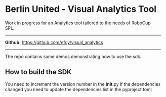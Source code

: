 # Berlin United - Visual Analytics Tool
Work in progress for an Analytics tool tailored to the needs of RoboCup SPL.

***
**Github**: https://github.com/efcy/visual_analytics
***

The repo contains some demos demonstrating how to use the sdk.

## How to build the SDK
You need to increment the version number in the __init__.py 
If the dependencies changed you need to update the dependencies list in the pyproject.toml

